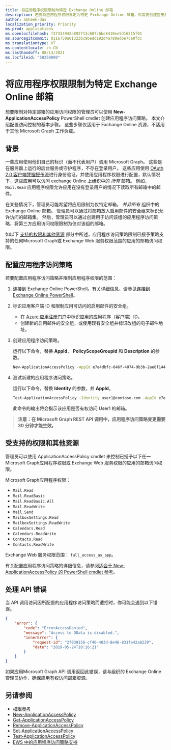 ```yaml
---
title: 将应用程序权限限制为特定 Exchange Online 邮箱
description: 若要将应用程序权限界定为特定 Exchange Online 邮箱，你需要创建应用程序访问策略。
author: abheek-das
localization_priority: Priority
ms.prod: applications
ms.openlocfilehash: f37334942a892713c687c6be8410ee5d16515f01
ms.sourcegitcommit: 0116750a01323bc9bedd192d4a780edbe7ce0fdc
ms.translationtype: HT
ms.contentlocale: zh-CN
ms.lasthandoff: 08/13/2021
ms.locfileid: "58250890"
---
```

# <a name="limiting-application-permissions-to-specific-exchange-online-mailboxes"></a>将应用程序权限限制为特定 Exchange Online 邮箱 

想要限制对特定邮箱的应用访问权限的管理员可以使用 **New-ApplicationAccessPolicy** PowerShell cmdlet 创建应用程序访问策略。 本文介绍配置访问控制的基本步骤。 这些步骤仅适用于 Exchange Online 资源，不适用于其他 Microsoft Graph 工作负载。 

## <a name="background"></a>背景
一些应用使用他们自己的标识（而不代表用户）调用 Microsoft Graph。 这些是在服务器上运行的后台服务或守护程序，不存在登录用户。 这些应用使用 [OAuth 2.0 客户端凭据授予流](/azure/active-directory/develop/v2-oauth2-client-creds-grant-flow)进行身份验证，并使用应用程序权限进行配置，默认情况下，这些应用可以访问 exchange Online 上组织中的 _所有_ 邮箱。 例如， `Mail.Read` 应用程序权限允许应用在没有登录用户的情况下读取所有邮箱中的邮件。 

在某些情况下，管理员可能希望将应用限制为仅特定邮箱， _并非所有_ 组织中的 Exchange Online 邮箱。 管理员可以通过将邮箱放入启用邮件的安全组来标识允许访问的邮箱集。 然后，管理员可以通过创建用于访问该组的应用程序访问策略，将第三方应用访问权限限制为仅对该组的邮箱。

如以下 [支持的权限和其他资源](#supported-permissions-and-additional-resources) 部分中所述，应用程序访问策略限制已授予策略支持的任何Microsoft Graph或 Exchange Web 服务权限范围的应用的邮箱访问权限。

## <a name="configure-applicationaccesspolicy"></a>配置应用程序访问策略

若要配置应用程序访问策略并限制应用程序权限的范围：
1.  连接到 Exchange Online PowerShell。有关详细信息，请参见[连接到 Exchange Online PowerShell](/powershell/exchange/exchange-online/connect-to-exchange-online-powershell/connect-to-exchange-online-powershell?view=exchange-ps&preserve-view=true)。

2.  标识应用客户端 ID 和限制应用可访问的启用邮件的安全组。

    - 在 [Azure 应用注册门户](https://portal.azure.com/#blade/Microsoft_AAD_RegisteredApps/ApplicationsListBlade)中标识应用的应用程序（客户端）ID。
    - 创建新的启用邮件的安全组，或使用现有安全组并标识改组的电子邮件地址。 

3.  创建应用程序访问策略。 

    运行以下命令，替换 **AppId**、 **PolicyScopeGroupId** 和 **Description** 的参数。
    ```sh 
    New-ApplicationAccessPolicy -AppId e7e4dbfc-046f-4074-9b3b-2ae8f144f59b -PolicyScopeGroupId EvenUsers@contoso.com -AccessRight RestrictAccess -Description "Restrict this app to members of distribution group EvenUsers."
    ```
4.  测试新建的应用程序访问策略。

    运行以下命令，替换 **Identity** 的参数，并 **AppId**。
    ```sh
    Test-ApplicationAccessPolicy -Identity user1@contoso.com -AppId e7e4dbfc-046-4074-9b3b-2ae8f144f59b 
    ```
    此命令的输出将会指示该应用是否有权访问 User1 的邮箱。

>**注意：在 Microsoft Graph REST API 调用中，应用程序访问策略变更需要 30 分钟才能生效。**

## <a name="supported-permissions-and-additional-resources"></a>受支持的权限和其他资源

管理员可以使用 ApplicationAccessPolicy cmdlet 来控制已授予以下任一Microsoft Graph应用程序权限或 Exchange Web 服务权限的应用的邮箱访问权限。 

Microsoft Graph应用程序权限： 
- `Mail.Read`
- `Mail.ReadBasic`
- `Mail.ReadBasic.All`
- `Mail.ReadWrite`
- `Mail.Send`
- `MailboxSettings.Read`
- `MailboxSettings.ReadWrite`
- `Calendars.Read`
- `Calendars.ReadWrite`
- `Contacts.Read`
- `Contacts.ReadWrite`

Exchange Web 服务权限范围： `full_access_as_app`。

有关配置应用程序访问策略的详细信息，请参阅[适合于 New-ApplicationAccessPolicy 的 PowerShell cmdlet 参考](/powershell/module/exchange/new-applicationaccesspolicy?view=exchange-ps&preserve-view=true)。 


## <a name="handling-api-errors"></a>处理 API 错误
当 API 调用访问因所配置的应用程序访问策略而遭拒时，你可能会遇到以下错误。 
```json
{
    "error": {
        "code": "ErrorAccessDenied",
        "message": "Access to OData is disabled.",
        "innerError": {
            "request-id": "2f038156-cf40-403d-8e46-831fe42a8229",
            "date": "2019-05-24T10:16:21"
        }
    }
}
```
如果应用Microsoft Graph API 调用返回此错误，请与组织的 Exchange Online 管理员协作，确保应用有权访问邮箱资源。



## <a name="see-also"></a>另请参阅

- [权限参考](permissions-reference.md)
- [New-ApplicationAccessPolicy](/powershell/module/exchange/organization/new-applicationaccesspolicy)
- [Get-ApplicationAccessPolicy](/powershell/module/exchange/organization/get-applicationaccesspolicy)
- [Remove-ApplicationAccessPolicy](/powershell/module/exchange/organization/remove-applicationaccesspolicy)
- [Set-ApplicationAccessPolicy](/powershell/module/exchange/organization/set-applicationaccesspolicy)
- [Test-ApplicationAccessPolicy](/powershell/module/exchange/organization/test-applicationaccesspolicy)
- [EWS 中的应用程序访问策略支持](https://techcommunity.microsoft.com/t5/exchange-team-blog/application-access-policy-support-in-ews/ba-p/2110361)
